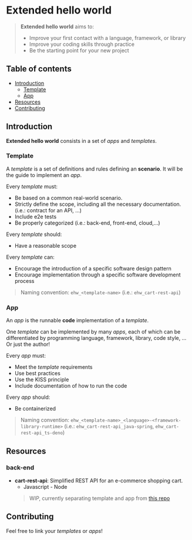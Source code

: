 # Extended hello world

> **Extended hello world** aims to:
> - Improve your first contact with a language, framework, or library
> - Improve your coding skills through practice
> - Be the starting point for your new project

## Table of contents

- [Introduction](#introduction)
    - [Template](#template)
    - [App](#app)
- [Resources](#resources)
- [Contributing](#contributing)

## Introduction

**Extended hello world** consists in a set of *apps* and *templates*.

### Template

A *template* is a set of definitions and rules defining an **scenario**. It will be the guide to implement an *app*.

Every *template* must:

- Be based on a common real-world scenario.
- Strictly define the scope, including all the necessary documentation. (i.e.: contract for an API, ...)
- Include e2e tests
- Be properly categorized (i.e.: back-end, front-end, cloud,...)

Every *template* should:

- Have a reasonable scope

Every *template* can:

- Encourage the introduction of a specific software design pattern
- Encourage implementation through a specific software development process

> Naming convention: ```ehw_<template-name>``` (i.e.: ```ehw_cart-rest-api```)

### App

An *app* is the runnable **code** implementation of a *template*.

One *template* can be implemented by many *apps*, each of which can be differentiated by programming language,
framework, library, code style, ... Or just the author!

Every *app* must:

- Meet the *template* requirements
- Use best practices
- Use the KISS principle
- Include documentation of how to run the code

Every *app* should:

- Be containerized

> Naming convention: ```ehw_<template-name>_<language>-<framework-library-runtime>``` (i.e.: ```ehw_cart-rest-api_java-spring```, ```ehw_cart-rest-api_ts-deno```)

## Resources

### back-end

- **cart-rest-api**: Simplified REST API for an e-commerce shopping cart.
  - Javascript - Node
  > WIP, currently separating template and app from [this repo](https://github.com/davcd/cart-rest-api)

## Contributing

Feel free to link your *templates* or *apps*!
